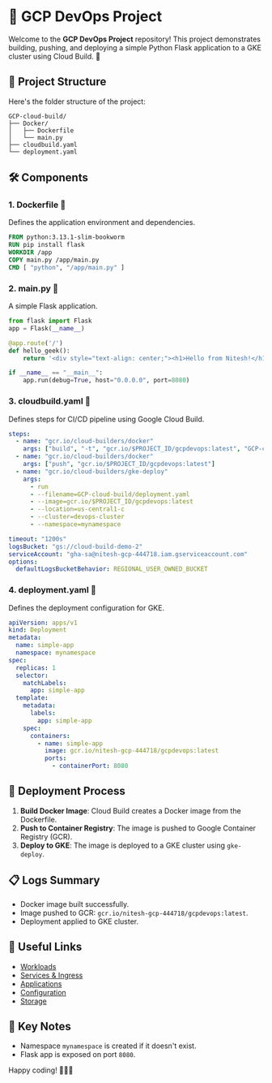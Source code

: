 
# 🚀 GCP DevOps Project

Welcome to the **GCP DevOps Project** repository! This project demonstrates building, pushing, and deploying a simple Python Flask application to a GKE cluster using Cloud Build. 🎉

## 📂 Project Structure

Here's the folder structure of the project:

```
GCP-cloud-build/
├── Docker/
│   ├── Dockerfile
│   └── main.py
├── cloudbuild.yaml
└── deployment.yaml
```

## 🛠️ Components

### 1. **Dockerfile** 🐳

Defines the application environment and dependencies.

```Dockerfile
FROM python:3.13.1-slim-bookworm 
RUN pip install flask
WORKDIR /app
COPY main.py /app/main.py
CMD [ "python", "/app/main.py" ]
```

### 2. **main.py** 🐍

A simple Flask application.

```python
from flask import Flask
app = Flask(__name__)

@app.route('/')
def hello_geek():
    return '<div style="text-align: center;"><h1>Hello from Nitesh!</h1><p>Welcome to GCP DevOps Course.</p><p></p></div>'

if __name__ == "__main__":
    app.run(debug=True, host="0.0.0.0", port=8080)
```

### 3. **cloudbuild.yaml** 🔧

Defines steps for CI/CD pipeline using Google Cloud Build.

```yaml
steps:
  - name: "gcr.io/cloud-builders/docker"
    args: ["build", "-t", "gcr.io/$PROJECT_ID/gcpdevops:latest", "GCP-cloud-build/Docker"]
  - name: "gcr.io/cloud-builders/docker"
    args: ["push", "gcr.io/$PROJECT_ID/gcpdevops:latest"]
  - name: "gcr.io/cloud-builders/gke-deploy"
    args:
      - run
      - --filename=GCP-cloud-build/deployment.yaml
      - --image=gcr.io/$PROJECT_ID/gcpdevops:latest
      - --location=us-central1-c
      - --cluster=devops-cluster
      - --namespace=mynamespace

timeout: "1200s"
logsBucket: "gs://cloud-build-demo-2"
serviceAccount: "gha-sa@nitesh-gcp-444718.iam.gserviceaccount.com"
options:
  defaultLogsBucketBehavior: REGIONAL_USER_OWNED_BUCKET
```

### 4. **deployment.yaml** 📜

Defines the deployment configuration for GKE.

```yaml
apiVersion: apps/v1
kind: Deployment
metadata:
  name: simple-app
  namespace: mynamespace
spec:
  replicas: 1
  selector:
    matchLabels:
      app: simple-app
  template:
    metadata:
      labels:
        app: simple-app
    spec:
      containers:
        - name: simple-app
          image: gcr.io/nitesh-gcp-444718/gcpdevops:latest
          ports:
            - containerPort: 8080
```

## 🚀 Deployment Process

1. **Build Docker Image**: Cloud Build creates a Docker image from the Dockerfile.
2. **Push to Container Registry**: The image is pushed to Google Container Registry (GCR).
3. **Deploy to GKE**: The image is deployed to a GKE cluster using `gke-deploy`.

## 📋 Logs Summary

- Docker image built successfully.
- Image pushed to GCR: `gcr.io/nitesh-gcp-444718/gcpdevops:latest`.
- Deployment applied to GKE cluster.

## 🔗 Useful Links

- [Workloads](https://console.cloud.google.com/kubernetes/workload?project=nitesh-gcp-444718)
- [Services & Ingress](https://console.cloud.google.com/kubernetes/discovery?project=nitesh-gcp-444718)
- [Applications](https://console.cloud.google.com/kubernetes/application?project=nitesh-gcp-444718)
- [Configuration](https://console.cloud.google.com/kubernetes/config?project=nitesh-gcp-444718)
- [Storage](https://console.cloud.google.com/kubernetes/storage?project=nitesh-gcp-444718)

## 🎯 Key Notes

- Namespace `mynamespace` is created if it doesn't exist.
- Flask app is exposed on port `8080`.

Happy coding! 🧑‍💻🌟
